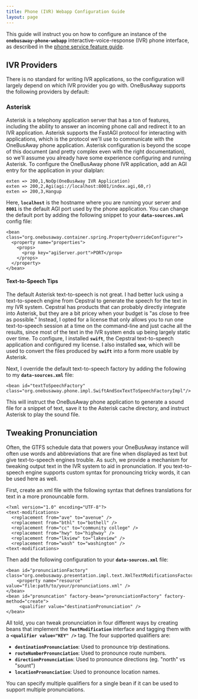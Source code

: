 ```yaml
---
title: Phone (IVR) Webapp Configuration Guide
layout: page
---
```


This guide will instruct you on how to configure an instance of the **`onebusaway-phone-webapp`** interactive-voice-response
(IVR) phone interface, as described in the [phone service feature guide](/features/phone-and-sms).

## IVR Providers

There is no standard for writing IVR applications, so the configuration will largely depend on which IVR provider you
go with.  OneBusAway supports the following providers by default:

### Asterisk

Asterisk is a telephony application server that has a ton of features, including the ability to answer an incoming
phone call and redirect it to an IVR application.  Asterisk supports the FastAGI protocol for interacting with
applications, which is the protocol we'll use to communicate with the OneBusAway phone application.  Asterisk
configuration is beyond the scope of this document (and pretty complex even with the right documentation), so we'll
assume you already have some experience configuring and running Asterisk.  To configure the OneBusAway phone IVR
application, add an AGI entry for the application in your dialplan:

~~~
exten => 200,1,NoOp(OneBusAway IVR Application)
exten => 200,2,Agi(agi://localhost:8001/index.agi,60,r)
exten => 200,3,Hangup
~~~

Here, **`localhost`** is the hostname where you are running your server and **`8001`** is the default AGI port used by
the phone application.  You can change the default port by adding the following snippet to your **`data-sources.xml`**
config file:

~~~
<bean class="org.onebusaway.container.spring.PropertyOverrideConfigurer">
  <property name="properties">
    <props>
      <prop key="agiServer.port">PORT</prop>
    </props>
  </property>
</bean>
~~~

#### Text-to-Speech Tips

The default Asterisk text-to-speech is not great.  I had better luck using a text-to-speech engine from Cepstral to
generate the speech for the text in my IVR system.  Cepstral has products that can probably directly integrate into
Asterisk, but they are a bit pricey when your budget is "as close to free as possible."  Instead, I opted for a license
that only allows you to run one text-to-speech session at a time on the command-line and just cache all the results,
since most of the text in the IVR system ends up being largely static over time.  To configure, I installed **`swift`**,
the Cepstral text-to-speech application and configured my license.  I also installed **`sox`**, which will be used to
convert the files produced by **`swift`** into a form more usable by Asterisk.

Next, I override the default text-to-speech factory by adding the following to my **`data-sources.xml`** file:

~~~
<bean id="textToSpeechFactory" class="org.onebusaway.phone.impl.SwiftAndSoxTextToSpeechFactoryImpl"/>
~~~

This will instruct the OneBusAway phone application to generate a sound file for a snippet of text, save it to the
Asterisk cache directory, and instruct Asterisk to play the sound file.

## Tweaking Pronunciation

Often, the GTFS schedule data that powers your OneBusAway instance will often use words and abbreviations that are fine
when displayed as text but give text-to-speech engines trouble.  As such, we provide a mechanism for tweaking output
text in the IVR system to aid in pronunciation.  If you text-to-speech engine supports custom syntax for pronouncing
tricky words, it can be used here as well.

First, create an xml file with the following syntax that defines translations for text in a more pronouncable form.

~~~
<?xml version="1.0" encoding="UTF-8"?>
<text-modifications>
  <replacement from="ave" to="avenue" />
  <replacement from="bthl" to="bothell" />
  <replacement from="cc" to="community college" />
  <replacement from="hwy" to="highway" />
  <replacement from="lkview" to="lakeview" />
  <replacement from="wash" to="washington" />
<text-modifications>
~~~

Then add the following configuration to your **`data-sources.xml`** file:

~~~
<bean id="pronunciationFactory" class="org.onebusaway.presentation.impl.text.XmlTextModificationsFactory">
    <property name="resource" value="file:path/to/your/pronunciations.xml" />
</bean>
<bean id="pronuncation" factory-bean="pronunciationFactory" factory-method="create">
     <qualifier value="destinationPronunciation" />
</bean>
~~~

All told, you can tweak pronunciation in four different ways by creating beans that implement the
**`TextModification`** interface and tagging
them with a **`<qualifier value="KEY" />`** tag.  The four supported qualifiers are:

* **`destinationPronunciation`**: Used to pronounce trip destinations.
* **`routeNumberPronunciation`**: Used to pronounce route numbers.
* **`directionPronunciation`**: Used to pronounce directions (eg. "north" vs "sount")
* **`locationPronunciation`**: Used to pronounce location names.

You can specify multiple qualifiers for a single bean if it can be used to support multiple pronunciations.